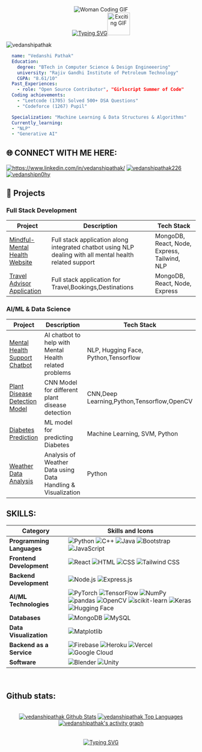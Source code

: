 <div align="center">
<!--   <img src="https://media.giphy.com/media/L1R1tvI9svkIWwpVYr/giphy.gif" alt="PHOTO" />
  <img src="https://media.giphy.com/media/xT9IgzoKnwFNmISR8I/giphy.gif" alt="AI GIF" /> -->

<img src="https://media4.giphy.com/media/v1.Y2lkPTc5MGI3NjExdzZpZ2l6c2VtdDM2cGM5ZGx3NmxqenZob2UzcW01aTBjNjNreGd3NiZlcD12MV9pbnRlcm5hbF9naWZfYnlfaWQmY3Q9Zw/LMcB8XospGZO8UQq87/giphy.gif" alt="Woman Coding GIF" />





  <br>
  <a href="https://git.io/typing-svg">
    <img src="https://readme-typing-svg.herokuapp.com?font=Sedan+SC&weight=500&duration=5000&pause=700&color=02F769&background=15151500&center=true&vCenter=true&random=false&width=435&lines=Hello!+I'm+Vedanshi+Pathak;Aspiring+Software+Engineer;%26+an+AI/ML+enthusiast+" alt="Typing SVG"/></a><img src="https://i.giphy.com/media/v1.Y2lkPTc5MGI3NjExa3lxZDAxaTJxOGhzMGZtazJ5YnRlNGp2OXA4bm9uNmluNXc3ZTJ0ciZlcD12MV9pbnRlcm5hbF9naWZfYnlfaWQmY3Q9cw/QIKUNA9oGxeWGLbCFY/giphy.gif" alt="Exciting GIF" width="60"/>

</div>
<p align="left"> <img src="https://komarev.com/ghpvc/?username=vedanshipathak&label=Profile%20views&color=0e75b6&style=flat" alt="vedanshipathak" /> </p>

```yaml
  name: "Vedanshi Pathak"
  Education:
    degree: "BTech in Computer Science & Design Engineeering"
    university: "Rajiv Gandhi Institute of Petroleum Technology"
    CGPA: "8.61/10"
  Past_Experiences:
    - role: "Open Source Contributor", "Girlscript Summer of Code"
  Coding achievements:
    - "Leetcode (1705) Solved 500+ DSA Questions"
    - "Codeforce (1267) Pupil"

  Specialization: "Machine Learning & Data Structures & Algorithms"
  Currently_learning:
  - "NLP"
  - "Generative AI"
```


## 🌐 CONNECT WITH ME HERE:
<p align="left">
<a href="https://www.linkedin.com/in/vedanshi-pathak-057261257/" target="blank"><img align="center" src="https://img.shields.io/badge/LinkedIn-0077B5?style=for-the-badge&logo=linkedin&logoColor=white" alt="https://www.linkedin.com/in/vedanshipathak/"  /></a>
<a href="https://leetcode.com/u/vedanshipathak226/" target="blank"><img align="center" src="https://img.shields.io/badge/-LeetCode-FFA116?style=for-the-badge&logo=LeetCode&logoColor=black" alt="vedanshipathak226" /></a>
<a href="https://www.geeksforgeeks.org/user/vedanshipn0hy/" target="blank"><img align="center" src="https://img.shields.io/badge/GeeksforGeeks-gray?style=for-the-badge&logo=geeksforgeeks&logoColor=35914c" alt="vedanshipn0hy" /></a>
<br>

## 🚀 Projects

### Full Stack Development
| Project | Description | Tech Stack |
|---------|------------|------------|
| [Mindful-Mental Health Website](https://github.com/vedanshipathak/Mindful-Website) | Full stack application along integrated chatbot using NLP dealing with all mental health related support | MongoDB, React, Node, Express, Tailwind, NLP |
| [Travel Advisor Application](https://github.com/vedanshipathak/TravelApp) | Full stack application for Travel,Bookings,Destinations | MongoDB, React, Node, Express |


### AI/ML & Data Science
| Project | Description | Tech Stack |
|---------|------------|------------|
| [Mental Health Support Chatbot](https://github.com/vedanshipathak/Mental-Health-Support-Chatbot) | AI chatbot to help with Mental Health related problems | NLP, Hugging Face, Python,Tensorflow |
| [Plant Disease Detection Model](https://github.com/vedanshipathak/plant-model) | CNN Model for different plant disease detection | CNN,Deep Learning,Python,Tensorflow,OpenCV|
| [Diabetes Prediction](https://github.com/vedanshipathak/Diabetes-Prediction-ML) | ML model for predicting Diabetes| Machine Learning, SVM, Python |
| [Weather Data Analysis](https://github.com/vedanshipathak/Weather-Data-Analysis) |Analysis of Weather Data using Data Handling & Visualization| Python|


## SKILLS:

| Category                     | Skills and Icons                                                            |
|------------------------------|---------------------------------------------------------------------------|
| **Programming Languages**    | ![Python](https://img.shields.io/badge/python-3670A0?style=for-the-badge&logo=python&logoColor=ffdd54) ![C++](https://img.shields.io/badge/c++-%2300599C.svg?style=for-the-badge&logo=c%2B%2B&logoColor=white) ![Java](https://img.shields.io/badge/java-%23ED8B00.svg?style=for-the-badge&logo=openjdk&logoColor=white) ![Bootstrap](https://img.shields.io/badge/bootstrap-%238511FA.svg?style=for-the-badge&logo=bootstrap&logoColor=white) ![JavaScript](https://img.shields.io/badge/javascript-%23323330.svg?style=for-the-badge&logo=javascript&logoColor=%23F7DF1E) |
| **Frontend Development**     | ![React](https://img.shields.io/badge/react-%2320232a.svg?style=for-the-badge&logo=react&logoColor=%2361DAFB) ![HTML](https://img.shields.io/badge/html5-%23E34F26.svg?style=for-the-badge&logo=html5&logoColor=white) ![CSS](https://img.shields.io/badge/css3-%231572B6.svg?style=for-the-badge&logo=css3&logoColor=white) ![Tailwind CSS](https://img.shields.io/badge/tailwindcss-%2338B2AC.svg?style=for-the-badge&logo=tailwind-css&logoColor=white)
| **Backend Development**      | ![Node.js](https://img.shields.io/badge/node.js-6DA55F?style=for-the-badge&logo=node.js&logoColor=white) ![Express.js](https://img.shields.io/badge/express.js-%23404d59.svg?style=for-the-badge&logo=express&logoColor=%2361DAFB) |
| **AI/ML Technologies**       | ![PyTorch](https://img.shields.io/badge/PyTorch-%23EE4C2C.svg?style=for-the-badge&logo=PyTorch&logoColor=white) ![TensorFlow](https://img.shields.io/badge/TensorFlow-%23FF6F00.svg?style=for-the-badge&logo=TensorFlow&logoColor=white) ![NumPy](https://img.shields.io/badge/numpy-%23013243.svg?style=for-the-badge&logo=numpy&logoColor=white) ![pandas](https://img.shields.io/badge/pandas-%23150458.svg?style=for-the-badge&logo=pandas&logoColor=white)  ![OpenCV](https://img.shields.io/badge/opencv-%23white.svg?style=for-the-badge&logo=opencv&logoColor=white) ![scikit-learn](https://img.shields.io/badge/scikit--learn-%23F7931E.svg?style=for-the-badge&logo=scikit-learn&logoColor=white) ![Keras](https://img.shields.io/badge/Keras-%23D00000.svg?style=for-the-badge&logo=Keras&logoColor=white)![Hugging Face](https://img.shields.io/badge/Hugging%20Face-%23FFBF00.svg?style=for-the-badge&logo=HuggingFace&logoColor=white)|
| **Databases**                | ![MongoDB](https://img.shields.io/badge/MongoDB-%234ea94b.svg?style=for-the-badge&logo=mongodb&logoColor=white) ![MySQL](https://img.shields.io/badge/mysql-4479A1.svg?style=for-the-badge&logo=mysql&logoColor=white) |
| **Data Visualization**       | ![Matplotlib](https://img.shields.io/badge/Matplotlib-%23ffffff.svg?style=for-the-badge&logo=Matplotlib&logoColor=black)
| **Backend as a Service**     | ![Firebase](https://img.shields.io/badge/firebase-a08021?style=for-the-badge&logo=firebase&logoColor=ffcd34) ![Heroku](https://img.shields.io/badge/heroku-%23430098.svg?style=for-the-badge&logo=heroku&logoColor=white) ![Vercel](https://img.shields.io/badge/vercel-%23000000.svg?style=for-the-badge&logo=vercel&logoColor=white) ![Google Cloud](https://img.shields.io/badge/GoogleCloud-%234285F4.svg?style=for-the-badge&logo=google-cloud&logoColor=white)  |
| **Software**                 |  ![Blender](https://img.shields.io/badge/blender-%23F5792A.svg?style=for-the-badge&logo=blender&logoColor=white) ![Unity](https://img.shields.io/badge/Unity-%23000000.svg?style=for-the-badge&logo=Unity&logoColor=white)

<br>

## Github stats:

<div align="center">
  <br>
<a href="https://github.com/vedanshipathak/github-readme-stats"><img alt="vedanshipathak Github Stats" src="https://github-readme-stats.vercel.app/api?username=vedanshipathak&show_icons=true&count_private=true&theme=react&hide_border=true&bg_color=0D1117" /></a>
  <a href="https://github.com/vedanshipathak/github-readme-stats"><img alt="vedanshipathak Top Languages" src="https://github-readme-stats.vercel.app/api/top-langs/?username=vedanshipathak&langs_count=8&count_private=true&layout=compact&theme=react&hide_border=true&bg_color=0D1117" /></a>
  <br/>
<a href="https://github.com/vedanshipathak">
  <img alt="vedanshipathak's activity graph" src="https://github-readme-activity-graph.vercel.app/graph?username=vedanshipathak&theme=react-dark" />
</a>
</div>

<br>
<br/>
<div align="center">
   <a href="https://git.io/typing-svg">
      <img src="https://readme-typing-svg.demolab.com?font=Sedan+SC&weight=500&size=30&pause=1000&color=F63024&background=6883FF00&center=true&vCenter=true&random=false&width=435&lines=Thanks+For+Visiting+!" alt="Typing SVG" />
   </a>

</div>

